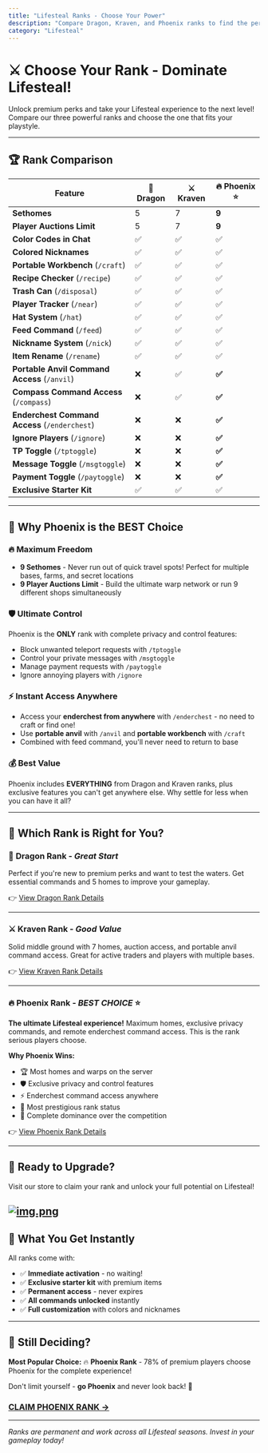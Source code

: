 ```yaml
---
title: "Lifesteal Ranks - Choose Your Power"
description: "Compare Dragon, Kraven, and Phoenix ranks to find the perfect upgrade for your Lifesteal adventure!"
category: "Lifesteal"
---
```


# ⚔️ Choose Your Rank - Dominate Lifesteal!

Unlock premium perks and take your Lifesteal experience to the next level! Compare our three powerful ranks and choose the one that fits your playstyle.

---

## 🏆 Rank Comparison

| Feature | 🐉 Dragon | ⚔️ Kraven | 🔥 Phoenix ⭐ |
|---------|-----------|-----------|---------------|
| **Sethomes** | 5 | 7 | **9** |
| **Player Auctions Limit** | 5 | 7 | **9** |
| **Color Codes in Chat** | ✅ | ✅ | ✅ |
| **Colored Nicknames** | ✅ | ✅ | ✅ |
| **Portable Workbench** (`/craft`) | ✅ | ✅ | ✅ |
| **Recipe Checker** (`/recipe`) | ✅ | ✅ | ✅ |
| **Trash Can** (`/disposal`) | ✅ | ✅ | ✅ |
| **Player Tracker** (`/near`) | ✅ | ✅ | ✅ |
| **Hat System** (`/hat`) | ✅ | ✅ | ✅ |
| **Feed Command** (`/feed`) | ✅ | ✅ | ✅ |
| **Nickname System** (`/nick`) | ✅ | ✅ | ✅ |
| **Item Rename** (`/rename`) | ✅ | ✅ | ✅ |
| **Portable Anvil Command Access** (`/anvil`) | ❌ | ✅ | **✅** |
| **Compass Command Access** (`/compass`) | ❌ | ✅ | **✅** |
| **Enderchest Command Access** (`/enderchest`) | ❌ | ❌ | **✅** |
| **Ignore Players** (`/ignore`) | ❌ | ❌ | **✅** |
| **TP Toggle** (`/tptoggle`) | ❌ | ❌ | **✅** |
| **Message Toggle** (`/msgtoggle`) | ❌ | ❌ | **✅** |
| **Payment Toggle** (`/paytoggle`) | ❌ | ❌ | **✅** |
| **Exclusive Starter Kit** | ✅ | ✅ | ✅ |

---

## 💎 Why Phoenix is the BEST Choice

### 🔥 Maximum Freedom
- **9 Sethomes** - Never run out of quick travel spots! Perfect for multiple bases, farms, and secret locations
- **9 Player Auctions Limit** - Build the ultimate warp network or run 9 different shops simultaneously

### 🛡️ Ultimate Control
Phoenix is the **ONLY** rank with complete privacy and control features:
- Block unwanted teleport requests with `/tptoggle`
- Control your private messages with `/msgtoggle`
- Manage payment requests with `/paytoggle`
- Ignore annoying players with `/ignore`

### ⚡ Instant Access Anywhere
- Access your **enderchest from anywhere** with `/enderchest` - no need to craft or find one!
- Use **portable anvil** with `/anvil` and **portable workbench** with `/craft`
- Combined with feed command, you'll never need to return to base

### 💰 Best Value
Phoenix includes **EVERYTHING** from Dragon and Kraven ranks, plus exclusive features you can't get anywhere else. Why settle for less when you can have it all?

---

## 🎯 Which Rank is Right for You?

### 🐉 **Dragon Rank** - *Great Start*
Perfect if you're new to premium perks and want to test the waters. Get essential commands and 5 homes to improve your gameplay.

👉 [View Dragon Rank Details](/ranks/dragon)

---

### ⚔️ **Kraven Rank** - *Good Value*
Solid middle ground with 7 homes, auction access, and portable anvil command access. Great for active traders and players with multiple bases.

👉 [View Kraven Rank Details](/ranks/kraven)

---

### 🔥 **Phoenix Rank** - *BEST CHOICE* ⭐
**The ultimate Lifesteal experience!** Maximum homes, exclusive privacy commands, and remote enderchest command access. This is the rank serious players choose.

**Why Phoenix Wins:**
- 🏆 Most homes and warps on the server
- 🛡️ Exclusive privacy and control features
- ⚡ Enderchest command access anywhere
- 👑 Most prestigious rank status
- 💪 Complete dominance over the competition

👉 [View Phoenix Rank Details](/ranks/phoenix)

---

## 🛒 Ready to Upgrade?

Visit our store to claim your rank and unlock your full potential on Lifesteal!

[![img.png](https://knowledgebase.truecraft.top/static/images/store.png)](https://store.truecraft.top/store)
---

## 🎁 What You Get Instantly

All ranks come with:
- ✅ **Immediate activation** - no waiting!
- ✅ **Exclusive starter kit** with premium items
- ✅ **Permanent access** - never expires
- ✅ **All commands unlocked** instantly
- ✅ **Full customization** with colors and nicknames

---

## 💬 Still Deciding?

**Most Popular Choice:** 🔥 **Phoenix Rank** - 78% of premium players choose Phoenix for the complete experience!

Don't limit yourself - **go Phoenix** and never look back! 👑

### **[CLAIM PHOENIX RANK →](https://store.truecraft.top/store)**

---

*Ranks are permanent and work across all Lifesteal seasons. Invest in your gameplay today!*
